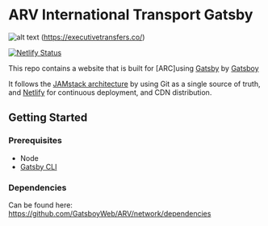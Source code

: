 # ARV International Transport Gatsby
![alt text](https://github.com/robert-upwork/ARV/blob/master/src/images/Screenshot_2020-10-14.png?raw=true)
(https://executivetransfers.co/)

[![Netlify Status](https://api.netlify.com/api/v1/badges/cf1000b7-d0d1-4bb0-a140-f23014a23a5f/deploy-status)](https://app.netlify.com/sites/arv-international-transport/deploys)

This repo contains a website that is built for [ARC]using [Gatsby](https://www.gatsbyjs.org/) by [Gatsboy](https://gatsboy.com)


It follows the [JAMstack architecture](https://jamstack.org) by using Git as a single source of truth, and [Netlify](netlify.com) for continuous deployment, and CDN distribution.

## Getting Started

### Prerequisites

* Node
* [Gatsby CLI](https://www.gatsbyjs.org/docs/)

### Dependencies
Can be found here: https://github.com/GatsboyWeb/ARV/network/dependencies

<br><br>